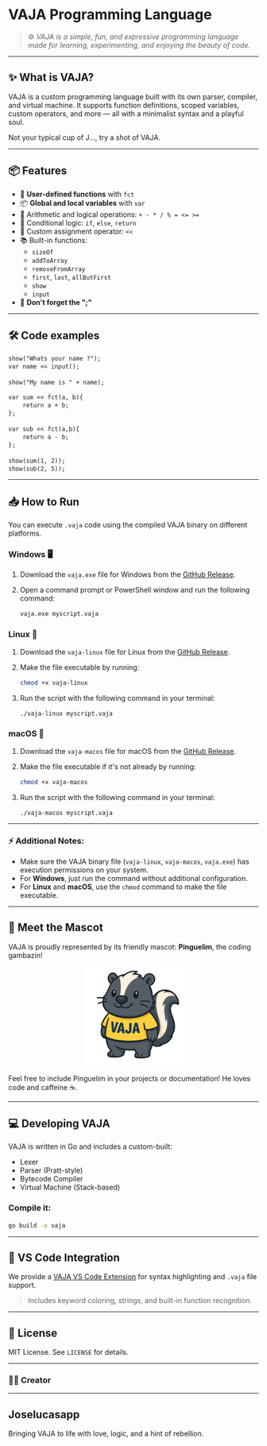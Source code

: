 # VAJA Programming Language

> ⚙️ *VAJA is a simple, fun, and expressive programming language made for learning, experimenting, and enjoying the beauty of code.*

---

## ✨ What is VAJA?

VAJA is a custom programming language built with its own parser, compiler, and virtual machine. It supports function definitions, scoped variables, custom operators, and more — all with a minimalist syntax and a playful soul.

Not your typical cup of J..., try a shot of VAJA.

---

## 📦 Features

- 🧠 **User-defined functions** with `fct`
- 📦 **Global and local variables** with `var`
- 🧮 Arithmetic and logical operations: `+ - * / % = <= >=`
- 🔁 Conditional logic: `if`, `else`, `return`
- 🔧 Custom assignment operator: `<<`
- 📚 Built-in functions:
  - `sizeOf`
  - `addToArray`
  - `removeFromArray`
  - `first`, `last`, `allButFirst`
  - `show`
  - `input`
- 🧠 **Don't forget the ";"**

---

## 🛠 Code examples

```vaja
show("Whats your name ?");
var name << input();

show("My name is " + name);
```

```vaja
var sum << fct(a, b){
    return a + b;
};

var sub << fct(a,b){
    return a - b;
};

show(sum(1, 2));
show(sub(2, 5));
```

---

## 📥 How to Run

You can execute `.vaja` code using the compiled VAJA binary on different platforms.

### **Windows** 🖥️

1. Download the `vaja.exe` file for Windows from the [GitHub Release](https://github.com/your-username/your-repo/releases/download/v1.0.0/vaja.exe).
2. Open a command prompt or PowerShell window and run the following command:

   ```bash
   vaja.exe myscript.vaja
   ```

### **Linux** 🐧

1. Download the `vaja-linux` file for Linux from the [GitHub Release](https://github.com/your-username/your-repo/releases/download/v1.0.0/vaja-linux).
2. Make the file executable by running:

   ```bash
   chmod +x vaja-linux
   ```

3. Run the script with the following command in your terminal:

   ```bash
   ./vaja-linux myscript.vaja
   ```

### **macOS** 🍏

1. Download the `vaja-macos` file for macOS from the [GitHub Release](https://github.com/your-username/your-repo/releases/download/v1.0.0/vaja-macos).
2. Make the file executable if it's not already by running:

   ```bash
   chmod +x vaja-macos
   ```

3. Run the script with the following command in your terminal:

   ```bash
   ./vaja-macos myscript.vaja
   ```

---

### ⚡ Additional Notes:
- Make sure the VAJA binary file (`vaja-linux`, `vaja-macos`, `vaja.exe`) has execution permissions on your system.
- For **Windows**, just run the command without additional configuration.
- For **Linux** and **macOS**, use the `chmod` command to make the file executable.

---

## 🦝 Meet the Mascot

VAJA is proudly represented by its friendly mascot: **Pinguelim**, the coding gambazin!

<p align="center">
    <img src="./assets/mascot.png" width="200" alt="Pinguelim">
</p>

Feel free to include Pinguelim in your projects or documentation! He loves code and caffeine ☕.

---

## 💻 Developing VAJA

VAJA is written in Go and includes a custom-built:

- Lexer
- Parser (Pratt-style)
- Bytecode Compiler
- Virtual Machine (Stack-based)

### Compile it:

```bash
go build -o vaja
```

---

## 📎 VS Code Integration

We provide a [VAJA VS Code Extension](https://marketplace.visualstudio.com/items/?itemName=joselucasapp.vaja-lang-support) for syntax highlighting and `.vaja` file support.

> Includes keyword coloring, strings, and built-in function recognition.

---

## 📄 License

MIT License. See `LICENSE` for details.

---

### 👨‍💻 Creator

---

## Joselucasapp
Bringing VAJA to life with love, logic, and a hint of rebellion.